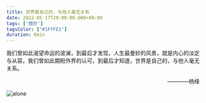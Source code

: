 ```yaml
---
title: 世界是自己的，与他人毫无关系
date: 2022-05-17T20:00:00.000+00:00
tags: ['摘抄']
tagsColor: ["#1FfFE1"]
duration: 6min
---
```


<span class="inline-block indent-2em">
我们曾如此渴望命运的波澜，到最后才发现，人生最曼妙的风景，就是内心的淡定与从容，我们曾如此期盼外界的认可，到最后才知道，世界是自己的，与他人毫无关系。
<p align="right">————杨绛</p>
</span>

![alone](https://jsd.cdn.zzko.cn/gh/dyxxixi/my-images@main/my-site/alone.webp)

